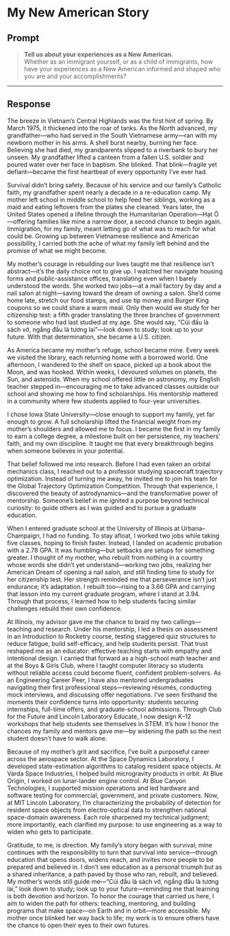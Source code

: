 # My New American Story

## Prompt
> **Tell us about your experiences as a New American.**  
> Whether as an immigrant yourself, or as a child of immigrants, how have your experiences as a New American informed and shaped who you are and your accomplishments?

---

## Response

The breeze in Vietnam’s Central Highlands was the first hint of spring. By March 1975, it thickened into the roar of tanks. As the North advanced, my grandfather—who had served in the South Vietnamese army—ran with my newborn mother in his arms. A shell burst nearby, burning her face. Believing she had died, my grandparents slipped to a riverbank to bury her unseen. My grandfather lifted a canteen from a fallen U.S. soldier and poured water over her face in baptism. She blinked. That blink—fragile yet defiant—became the first heartbeat of every opportunity I’ve ever had.

Survival didn’t bring safety. Because of his service and our family’s Catholic faith, my grandfather spent nearly a decade in a re-education camp. My mother left school in middle school to help feed her siblings, working as a maid and eating leftovers from the plates she cleaned. Years later, the United States opened a lifeline through the Humanitarian Operation—Hạt Ô—offering families like mine a narrow door, a second chance to begin again. Immigration, for my family, meant letting go of what was to reach for what could be. Growing up between Vietnamese resilience and American possibility, I carried both the ache of what my family left behind and the promise of what we might become.

My mother’s courage in rebuilding our lives taught me that resilience isn’t abstract—it’s the daily choice not to give up. I watched her navigate housing forms and public-assistance offices, translating even when I barely understood the words. She worked two jobs—at a mail factory by day and a nail salon at night—saving toward the dream of owning a salon. She’d come home late, stretch our food stamps, and use tip money and Burger King coupons so we could share a warm meal. Only then would we study for her citizenship test: a fifth grader translating the three branches of government to someone who had last studied at my age. She would say, “Cúi đầu là sách vở, ngẩng đầu là tương lai”—look down to study; look up to your future. With that determination, she became a U.S. citizen.

As America became my mother’s refuge, school became mine. Every week we visited the library, each returning home with a borrowed world. One afternoon, I wandered to the shelf on space, picked up a book about the Moon, and was hooked. Within weeks, I devoured volumes on planets, the Sun, and asteroids. When my school offered little on astronomy, my English teacher stepped in—encouraging me to take advanced classes outside our school and showing me how to find scholarships. His mentorship mattered in a community where few students applied to four-year universities.

I chose Iowa State University—close enough to support my family, yet far enough to grow. A full scholarship lifted the financial weight from my mother’s shoulders and allowed me to focus. I became the first in my family to earn a college degree, a milestone built on her persistence, my teachers’ faith, and my own discipline. It taught me that every breakthrough begins when someone believes in your potential.

That belief followed me into research. Before I had even taken an orbital mechanics class, I reached out to a professor studying spacecraft trajectory optimization. Instead of turning me away, he invited me to join his team for the Global Trajectory Optimization Competition. Through that experience, I discovered the beauty of astrodynamics—and the transformative power of mentorship. Someone’s belief in me ignited a purpose beyond technical curiosity: to guide others as I was guided and to pursue a graduate education.

When I entered graduate school at the University of Illinois at Urbana–Champaign, I had no funding. To stay afloat, I worked two jobs while taking five classes, hoping to finish faster. Instead, I landed on academic probation with a 2.78 GPA. It was humbling—but setbacks are setups for something greater. I thought of my mother, who rebuilt from nothing in a country whose words she didn’t yet understand—working two jobs, realizing her American Dream of opening a nail salon, and still finding time to study for her citizenship test. Her strength reminded me that perseverance isn’t just endurance; it’s adaptation. I rebuilt too—rising to a 3.66 GPA and carrying that lesson into my current graduate program, where I stand at 3.94. Through that process, I learned how to help students facing similar challenges rebuild their own confidence.

At Illinois, my advisor gave me the chance to braid my two callings—teaching and research. Under his mentorship, I led a thesis on assessment in an Introduction to Rocketry course, testing staggered quiz structures to reduce fatigue, build self-efficacy, and help students persist. That trust reshaped me as an educator: effective teaching starts with empathy and intentional design. I carried that forward as a high-school math teacher and at the Boys & Girls Club, where I taught computer literacy so students without reliable access could become fluent, confident problem-solvers. As an Engineering Career Peer, I have also mentored undergraduates navigating their first professional steps—reviewing résumés, conducting mock interviews, and discussing offer negotiations. I’ve seen firsthand the moments their confidence turns into opportunity: students securing internships, full-time offers, and graduate-school admissions. Through Club for the Future and Lincoln Laboratory Educate, I now design K–12 workshops that help students see themselves in STEM. It’s how I honor the chances my family and mentors gave me—by widening the path so the next student doesn’t have to walk alone.

Because of my mother’s grit and sacrifice, I’ve built a purposeful career across the aerospace sector. At the Space Dynamics Laboratory, I developed state-estimation algorithms to catalog resident space objects. At Varda Space Industries, I helped build microgravity products in orbit. At Blue Origin, I worked on lunar-lander engine control. At Blue Canyon Technologies, I supported mission operations and led hardware and software testing for commercial, government, and private customers. Now, at MIT Lincoln Laboratory, I’m characterizing the probability of detection for resident space objects from electro-optical data to strengthen national space-domain awareness. Each role sharpened my technical judgment; more importantly, each clarified my purpose: to use engineering as a way to widen who gets to participate.

Gratitude, to me, is direction. My family’s story began with survival; mine continues with the responsibility to turn that survival into service—through education that opens doors, widens reach, and invites more people to be prepared and believed in. I don’t see education as a personal triumph but as a shared inheritance, a path paved by those who ran, rebuilt, and believed. My mother’s words still guide me—“Cúi đầu là sách vở, ngẩng đầu là tương lai,” look down to study; look up to your future—reminding me that learning is both devotion and horizon. To honor the courage that carried us here, I aim to widen the path for others: teaching, mentoring, and building programs that make space—on Earth and in orbit—more accessible. My mother once blinked her way back to life; my work is to ensure others have the chance to open their eyes to their own futures.